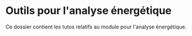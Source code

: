 # Outils pour l'analyse énergétique

Ce dossier contient les tutos relatifs au module pour l'analyse énergétique.

